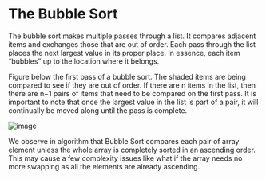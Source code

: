
# The Bubble Sort
The bubble sort makes multiple passes through a list. 
It compares adjacent items and exchanges those that are out of order. 
Each pass through the list places the next largest value in its proper place. In essence, each item “bubbles” up to the location 
where it belongs.

Figure below the first pass of a bubble sort. 
The shaded items are being compared to see if they are out of order. 
If there are n items in the list, then there are n−1 pairs of items that need to be compared on the first pass. 
It is important to note that once the largest value in the list is part of a pair, 
it will continually be moved along until the pass is complete.

![image](https://user-images.githubusercontent.com/47218880/52727772-8deb4600-2f7b-11e9-988d-c3912012a869.png)

We observe in algorithm that Bubble Sort compares each pair of array element unless 
the whole array is completely sorted in an ascending order.
This may cause a few complexity issues like what if the array needs no more swapping as all the elements are already ascending.
